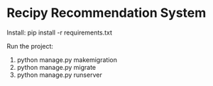 # Recipy Recommendation System

Install: pip install -r requirements.txt 

Run the project: 
  1. python manage.py makemigration
  2. python manage.py migrate
  3. python manage.py runserver
